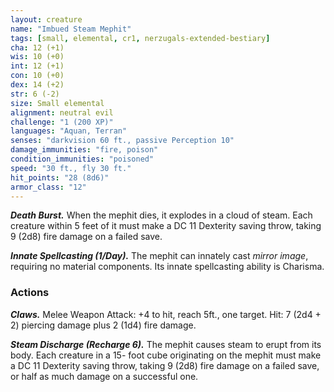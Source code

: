 ```yaml
---
layout: creature
name: "Imbued Steam Mephit"
tags: [small, elemental, cr1, nerzugals-extended-bestiary]
cha: 12 (+1)
wis: 10 (+0)
int: 12 (+1)
con: 10 (+0)
dex: 14 (+2)
str: 6 (-2)
size: Small elemental
alignment: neutral evil
challenge: "1 (200 XP)"
languages: "Aquan, Terran"
senses: "darkvision 60 ft., passive Perception 10"
damage_immunities: "fire, poison"
condition_immunities: "poisoned"
speed: "30 ft., fly 30 ft."
hit_points: "28 (8d6)"
armor_class: "12"
---
```


***Death Burst.*** When the mephit dies, it explodes in a
cloud of steam. Each creature within 5 feet of it
must make a DC 11 Dexterity saving throw, taking
9 (2d8) fire damage on a failed save.

***Innate Spellcasting (1/Day).*** The mephit can innately
cast <i>mirror image</i>, requiring no material
components. Its innate spellcasting ability is
Charisma.

### Actions

***Claws.*** Melee Weapon Attack: +4 to hit, reach 5ft.,
one target. Hit: 7 (2d4 + 2) piercing damage plus 2
(1d4) fire damage.

***Steam Discharge (Recharge 6).*** The mephit causes
steam to erupt from its body. Each creature in a 15-
foot cube originating on the mephit must make a
DC 11 Dexterity saving throw, taking 9 (2d8) fire
damage on a failed save, or half as much damage on
a successful one.
